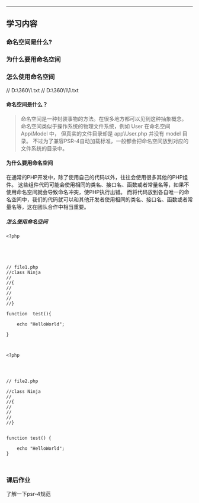 ****
## 学习内容

### 命名空间是什么?

    

### 为什么要用命名空间

### 怎么使用命名空间

// D:\360\1.txt
// D:\360\1\1.txt




#### 命名空间是什么？

> 命名空间是一种封装事物的方法。在很多地方都可以见到这种抽象概念。
> 命名空间类似于操作系统的物理文件系统，例如 User 在命名空间 App\Model 中， 但真实的文件目录却是 app\User.php 并没有 model 目录。
> 不过为了兼容PSR-4自动加载标准，一般都会把命名空间放到对应的文件系统的目录中。
#### 为什么要用命名空间

在通常的PHP开发中，除了使用自己的代码以外，往往会使用很多其他的PHP组件。
这些组件代码可能会使用相同的类名、接口名、函数或者常量名等，如果不使用命名空间就会导致命名冲突，使PHP执行出错。
而将代码放到各自唯一的命名空间中，我们的代码就可以和其他开发者使用相同的类名、接口名、函数或者常量名等，这在团队合作中相当重要。

##### 怎么使用命名空间

```  
<?php





// file1.php
//class Ninja
//
//{
//
//
//
//}

function  test(){

    echo "HelloWorld";

}



```


``` 
<?php




// file2.php

//class Ninja
//
//{
//
//
//
//}


function test() {

    echo "HelloWorld";
}



```


### 课后作业

了解一下psr-4规范
